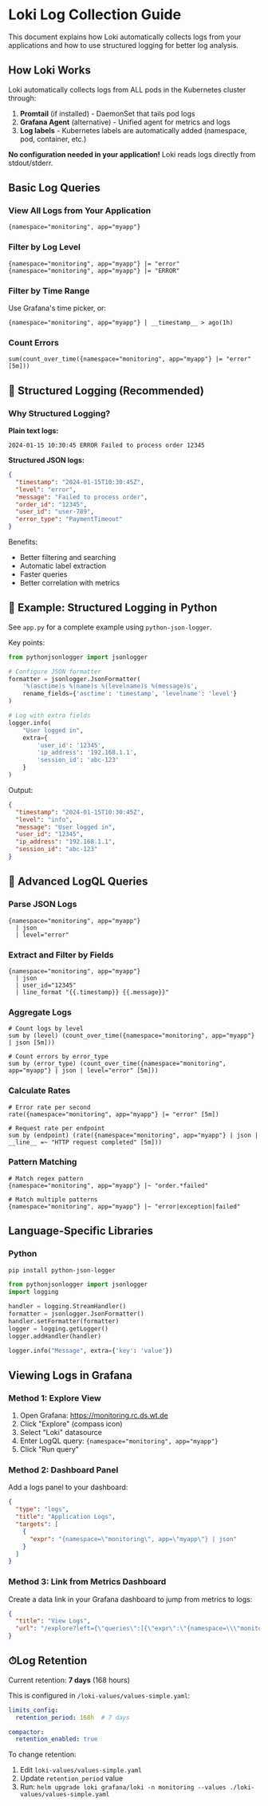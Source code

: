 # Loki Log Collection Guide

This document explains how Loki automatically collects logs from your applications and how to use structured logging for better log analysis.

## How Loki Works

Loki automatically collects logs from ALL pods in the Kubernetes cluster through:
1. **Promtail** (if installed) - DaemonSet that tails pod logs
2. **Grafana Agent** (alternative) - Unified agent for metrics and logs
3. **Log labels** - Kubernetes labels are automatically added (namespace, pod, container, etc.)

**No configuration needed in your application!** Loki reads logs directly from stdout/stderr.

## Basic Log Queries

### View All Logs from Your Application
```logql
{namespace="monitoring", app="myapp"}
```

### Filter by Log Level
```logql
{namespace="monitoring", app="myapp"} |= "error"
{namespace="monitoring", app="myapp"} |= "ERROR"
```

### Filter by Time Range
Use Grafana's time picker, or:
```logql
{namespace="monitoring", app="myapp"} | __timestamp__ > ago(1h)
```

### Count Errors
```logql
sum(count_over_time({namespace="monitoring", app="myapp"} |= "error" [5m]))
```

## 🎯 Structured Logging (Recommended)

### Why Structured Logging?

**Plain text logs:**
```
2024-01-15 10:30:45 ERROR Failed to process order 12345
```

**Structured JSON logs:**
```json
{
  "timestamp": "2024-01-15T10:30:45Z",
  "level": "error",
  "message": "Failed to process order",
  "order_id": "12345",
  "user_id": "user-789",
  "error_type": "PaymentTimeout"
}
```

Benefits:
- Better filtering and searching
- Automatic label extraction
- Faster queries
- Better correlation with metrics

## 📝 Example: Structured Logging in Python

See `app.py` for a complete example using `python-json-logger`.

Key points:
```python
from pythonjsonlogger import jsonlogger

# Configure JSON formatter
formatter = jsonlogger.JsonFormatter(
    '%(asctime)s %(name)s %(levelname)s %(message)s',
    rename_fields={'asctime': 'timestamp', 'levelname': 'level'}
)

# Log with extra fields
logger.info(
    "User logged in",
    extra={
        'user_id': '12345',
        'ip_address': '192.168.1.1',
        'session_id': 'abc-123'
    }
)
```

Output:
```json
{
  "timestamp": "2024-01-15T10:30:45Z",
  "level": "info",
  "message": "User logged in",
  "user_id": "12345",
  "ip_address": "192.168.1.1",
  "session_id": "abc-123"
}
```

## 🔎 Advanced LogQL Queries

### Parse JSON Logs
```logql
{namespace="monitoring", app="myapp"} 
  | json
  | level="error"
```

### Extract and Filter by Fields
```logql
{namespace="monitoring", app="myapp"} 
  | json
  | user_id="12345"
  | line_format "{{.timestamp}} {{.message}}"
```

### Aggregate Logs
```logql
# Count logs by level
sum by (level) (count_over_time({namespace="monitoring", app="myapp"} | json [5m]))

# Count errors by error_type
sum by (error_type) (count_over_time({namespace="monitoring", app="myapp"} | json | level="error" [5m]))
```

### Calculate Rates
```logql
# Error rate per second
rate({namespace="monitoring", app="myapp"} |= "error" [5m])

# Request rate per endpoint
sum by (endpoint) (rate({namespace="monitoring", app="myapp"} | json | __line__ =~ "HTTP request completed" [5m]))
```

### Pattern Matching
```logql
# Match regex pattern
{namespace="monitoring", app="myapp"} |~ "order.*failed"

# Match multiple patterns
{namespace="monitoring", app="myapp"} |~ "error|exception|failed"
```

## Language-Specific Libraries

### Python
```bash
pip install python-json-logger
```

```python
from pythonjsonlogger import jsonlogger
import logging

handler = logging.StreamHandler()
formatter = jsonlogger.JsonFormatter()
handler.setFormatter(formatter)
logger = logging.getLogger()
logger.addHandler(handler)

logger.info("Message", extra={'key': 'value'})
```

## Viewing Logs in Grafana

### Method 1: Explore View
1. Open Grafana: https://monitoring.rc.ds.wt.de
2. Click "Explore" (compass icon)
3. Select "Loki" datasource
4. Enter LogQL query: `{namespace="monitoring", app="myapp"}`
5. Click "Run query"

### Method 2: Dashboard Panel
Add a logs panel to your dashboard:
```json
{
  "type": "logs",
  "title": "Application Logs",
  "targets": [
    {
      "expr": "{namespace=\"monitoring\", app=\"myapp\"} | json"
    }
  ]
}
```

### Method 3: Link from Metrics Dashboard
Create a data link in your Grafana dashboard to jump from metrics to logs:
```json
{
  "title": "View Logs",
  "url": "/explore?left={\"queries\":[{\"expr\":\"{namespace=\\\"monitoring\\\",app=\\\"myapp\\\"}\"}]}"
}
```

## ⏱Log Retention

Current retention: **7 days** (168 hours)

This is configured in `/loki-values/values-simple.yaml`:
```yaml
limits_config:
  retention_period: 168h  # 7 days

compactor:
  retention_enabled: true
```

To change retention:
1. Edit `loki-values/values-simple.yaml`
2. Update `retention_period` value
3. Run: `helm upgrade loki grafana/loki -n monitoring --values ./loki-values/values-simple.yaml`
